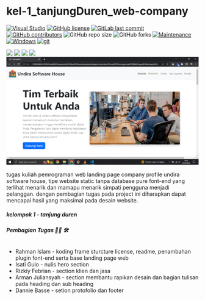 # kel-1_tanjungDuren_web-company

[![Visual Studio](https://badgen.net/badge/icon/visualstudio?icon=visualstudio&label)](https://visualstudio.microsoft.com)
[![GitHub license](https://img.shields.io/github/license/Naereen/StrapDown.js.svg)](https://github.com/RahmanIslamIen/kel-1_tanjungDuren_web-company/blob/main/LICENSE)
[![GitLab last commit](https://badgen.net/gitlab/last-commit/NickBusey/HomelabOS/)](https://gitlab.com/NickBusey/HomelabOS/-/commits)
[![GitHub contributors](https://img.shields.io/github/contributors/Naereen/badges.svg)](https://github.com/RahmanIslamIen/kel-1_tanjungDuren_web-company/graphs/contributors/)
![GitHub repo size](https://img.shields.io/github/repo-size/Rahmanislamien/kel-1_tanjungDuren_web-company)
![GitHub forks](https://img.shields.io/github/forks/RahmanIslamIen/kel-1_tanjungDuren_web-company)
[![Maintenance](https://img.shields.io/badge/Maintained%3F-yes-green.svg)](ttps://github.com/RahmanIslamIen/kel-1_tanjungDuren_web-company/graphs/commit-activity)
[![Windows](https://badgen.net/badge/icon/windows?icon=windows&label)](https://microsoft.com/windows/)
[![git](https://badgen.net/badge/icon/git?icon=git&label)](https://git-scm.com)

<div style="display: inline;">
  <img src="https://img.shields.io/badge/Google_chrome-4285F4?style=for-the-badge&logo=Google-chrome&logoColor=white" />
  <img src="https://img.shields.io/badge/Heroku-430098?style=for-the-badge&logo=heroku&logoColor=white" />
  <img src="https://img.shields.io/badge/Bootstrap-563D7C?style=for-the-badge&logo=bootstrap&logoColor=white" />
  <img src="https://img.shields.io/badge/jQuery-0769AD?style=for-the-badge&logo=jquery&logoColor=white" />
</div>
<center>
  <img src="scr_tampilan/tampilan-01.png" />
</center>
<p>tugas kuliah pemrograman web landing page company profile undira software house, tipe website static tanpa database pure font-end yang terlihat menarik dan mamapu menarik simpati pengguna menjadi pelanggan. dengan pembagian tugas pada project ini diharapkan dapat mencapai hasil yang maksimal pada desain website.</p>
<h5>kelompok 1 - tanjung duren</h5>
<h6><b>Pembagian Tugas 👨‍💻 🛠</b></h6>
<ul>
  <li>Rahman Islam - koding frame sturcture license, readme, penambahan plugin font-end serta base landing page web</li>
  <li>Isati Gulo - nulis hero section</li>
  <li>Rizkiy Febrian - section klien dan jasa</li>
  <li>Arman Juliansyah - section membantu rapikan desain dan bagian tulisan pada heading dan sub heading</li>
  <li>Dannie Basse - setion protofolio dan footer</li>
</ul>
